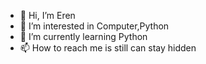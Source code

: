 - 👋 Hi, I’m Eren
- 👀 I’m interested in Computer,Python
- 🌱 I’m currently learning Python
- 📫 How to reach me is still can stay hidden
